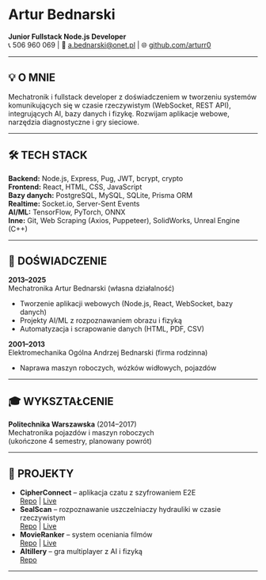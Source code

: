 # Artur Bednarski  
**Junior Fullstack Node.js Developer**  
📞 506 960 069 | 📧 a.bednarski@onet.pl | 🌐 [github.com/arturr0](https://github.com/arturr0)

---

## 💡 O MNIE
Mechatronik i fullstack developer z doświadczeniem w tworzeniu systemów komunikujących się w czasie rzeczywistym (WebSocket, REST API), integrujących AI, bazy danych i fizykę. Rozwijam aplikacje webowe, narzędzia diagnostyczne i gry sieciowe.

---

## 🛠️ TECH STACK
**Backend:** Node.js, Express, Pug, JWT, bcrypt, crypto  
**Frontend:** React, HTML, CSS, JavaScript  
**Bazy danych:** PostgreSQL, MySQL, SQLite, Prisma ORM  
**Realtime:** Socket.io, Server-Sent Events  
**AI/ML:** TensorFlow, PyTorch, ONNX  
**Inne:** Git, Web Scraping (Axios, Puppeteer), SolidWorks, Unreal Engine (C++)

---

## 💼 DOŚWIADCZENIE  
**2013–2025**  
Mechatronika Artur Bednarski (własna działalność)  
- Tworzenie aplikacji webowych (Node.js, React, WebSocket, bazy danych)  
- Projekty AI/ML z rozpoznawaniem obrazu i fizyką  
- Automatyzacja i scrapowanie danych (HTML, PDF, CSV)

**2001–2013**  
Elektromechanika Ogólna Andrzej Bednarski (firma rodzinna)  
- Naprawa maszyn roboczych, wózków widłowych, pojazdów

---

## 🎓 WYKSZTAŁCENIE  
**Politechnika Warszawska** (2014–2017)  
Mechatronika pojazdów i maszyn roboczych  
(ukończone 4 semestry, planowany powrót)

---

## 🚀 PROJEKTY  
- **CipherConnect** – aplikacja czatu z szyfrowaniem E2E  
  [Repo](https://github.com/arturr0/CipherConnect-WebSocket) | [Live](https://cipherconnect.onrender.com)  
- **SealScan** – rozpoznawanie uszczelniaczy hydrauliki w czasie rzeczywistym  
  [Repo](https://github.com/arturr0/oring-recognition-vite) | [Live](https://oring-recognition-vite.onrender.com)  
- **MovieRanker** – system oceniania filmów  
  [Repo](https://github.com/arturr0/MovieRanker) | [Live](https://movieranker-gavh.onrender.com)  
- **AItillery** – gra multiplayer z AI i fizyką  
  [Repo](https://github.com/arturr0/ai-tillery)

---
